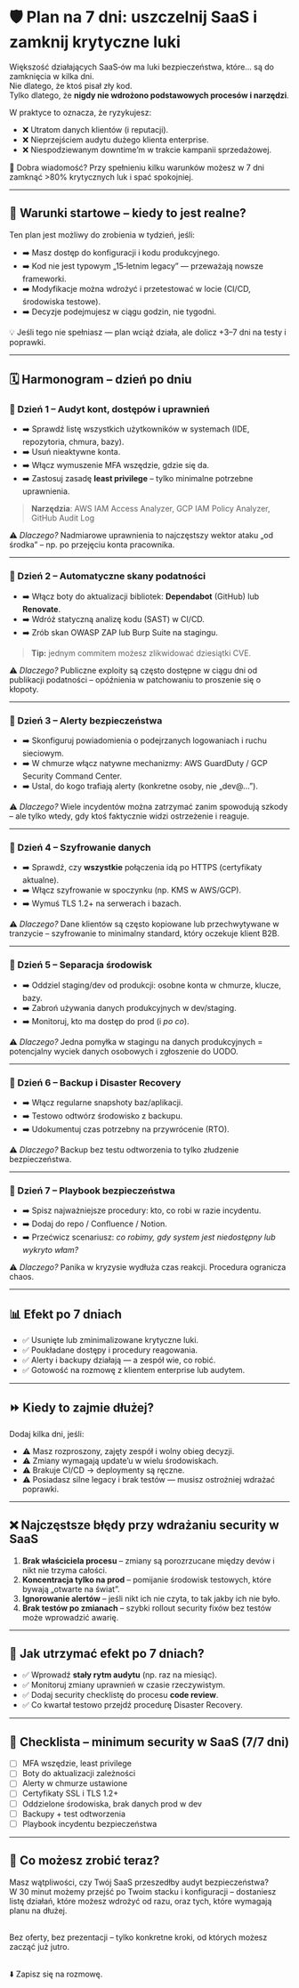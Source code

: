 # 🛡️ Plan na 7 dni: uszczelnij SaaS i zamknij krytyczne luki
Większość działających SaaS‑ów ma luki bezpieczeństwa, które… są do zamknięcia w kilka dni.  
Nie dlatego, że ktoś pisał zły kod.  
Tylko dlatego, że **nigdy nie wdrożono podstawowych procesów i narzędzi**.

W praktyce to oznacza, że ryzykujesz:
- ❌ Utratom danych klientów (i reputacji).
- ❌ Nieprzejściem audytu dużego klienta enterprise.
- ❌ Niespodziewanym downtime’m w trakcie kampanii sprzedażowej.

📌 Dobra wiadomość? Przy spełnieniu kilku warunków możesz w 7 dni zamknąć >80% krytycznych luk i spać spokojniej.

---
## 🧾 Warunki startowe – kiedy to jest realne?
Ten plan jest możliwy do zrobienia w tydzień, jeśli:
- ➡️ Masz dostęp do konfiguracji i kodu produkcyjnego.
- ➡️ Kod nie jest typowym „15‑letnim legacy” — przeważają nowsze frameworki.
- ➡️ Modyfikacje można wdrożyć i przetestować w locie (CI/CD, środowiska testowe).
- ➡️ Decyzje podejmujesz w ciągu godzin, nie tygodni.

💡 Jeśli tego nie spełniasz — plan wciąż działa, ale dolicz +3–7 dni na testy i poprawki.

---
## 🗓️ Harmonogram – dzień po dniu

### 📅 Dzień 1 – Audyt kont, dostępów i uprawnień
- ➡️ Sprawdź listę wszystkich użytkowników w systemach (IDE, repozytoria, chmura, bazy).
- ➡️ Usuń nieaktywne konta.  
- ➡️ Włącz wymuszenie MFA wszędzie, gdzie się da.
- ➡️ Zastosuj zasadę **least privilege** – tylko minimalne potrzebne uprawnienia.
> **Narzędzia**: AWS IAM Access Analyzer, GCP IAM Policy Analyzer, GitHub Audit Log  

⚠️ *Dlaczego?* Nadmiarowe uprawnienia to najczęstszy wektor ataku „od środka” – np. po przejęciu konta pracownika.

---

### 📅 Dzień 2 – Automatyczne skany podatności
- ➡️ Włącz boty do aktualizacji bibliotek: **Dependabot** (GitHub) lub **Renovate**.
- ➡️ Wdróż statyczną analizę kodu (SAST) w CI/CD.
- ➡️ Zrób skan OWASP ZAP lub Burp Suite na stagingu.
> **Tip:** jednym commitem możesz zlikwidować dziesiątki CVE.  

⚠️ *Dlaczego?* Publiczne exploity są często dostępne w ciągu dni od publikacji podatności – opóźnienia w patchowaniu to proszenie się o kłopoty.

---

### 📅 Dzień 3 – Alerty bezpieczeństwa
- ➡️ Skonfiguruj powiadomienia o podejrzanych logowaniach i ruchu sieciowym.
- ➡️ W chmurze włącz natywne mechanizmy: AWS GuardDuty / GCP Security Command Center.
- ➡️ Ustal, do kogo trafiają alerty (konkretne osoby, nie „dev@…”).  

⚠️ *Dlaczego?* Wiele incydentów można zatrzymać zanim spowodują szkody – ale tylko wtedy, gdy ktoś faktycznie widzi ostrzeżenie i reaguje.

---

### 📅 Dzień 4 – Szyfrowanie danych
- ➡️ Sprawdź, czy **wszystkie** połączenia idą po HTTPS (certyfikaty aktualne).
- ➡️ Włącz szyfrowanie w spoczynku (np. KMS w AWS/GCP).
- ➡️ Wymuś TLS 1.2+ na serwerach i bazach.  

⚠️ *Dlaczego?* Dane klientów są często kopiowane lub przechwytywane w tranzycie – szyfrowanie to minimalny standard, który oczekuje klient B2B.

---

### 📅 Dzień 5 – Separacja środowisk
- ➡️ Oddziel staging/dev od produkcji: osobne konta w chmurze, klucze, bazy.
- ➡️ Zabroń używania danych produkcyjnych w dev/staging.
- ➡️ Monitoruj, kto ma dostęp do prod (i *po co*).  

⚠️ *Dlaczego?* Jedna pomyłka w stagingu na danych produkcyjnych = potencjalny wyciek danych osobowych i zgłoszenie do UODO.

---

### 📅 Dzień 6 – Backup i Disaster Recovery
- ➡️ Włącz regularne snapshoty baz/aplikacji.
- ➡️ Testowo odtwórz środowisko z backupu.
- ➡️ Udokumentuj czas potrzebny na przywrócenie (RTO).  

⚠️ *Dlaczego?* Backup bez testu odtworzenia to tylko złudzenie bezpieczeństwa.

---

### 📅 Dzień 7 – Playbook bezpieczeństwa
- ➡️ Spisz najważniejsze procedury: kto, co robi w razie incydentu.
- ➡️ Dodaj do repo / Confluence / Notion.
- ➡️ Przećwicz scenariusz: *co robimy, gdy system jest niedostępny lub wykryto włam?*  

⚠️ *Dlaczego?* Panika w kryzysie wydłuża czas reakcji. Procedura ogranicza chaos.

---
## 📊 Efekt po 7 dniach
- ✅ Usunięte lub zminimalizowane krytyczne luki.  
- ✅ Poukładane dostępy i procedury reagowania.  
- ✅ Alerty i backupy działają — a zespół wie, co robić.  
- ✅ Gotowość na rozmowę z klientem enterprise lub audytem.

---
## ⏩ Kiedy to zajmie dłużej?
Dodaj kilka dni, jeśli:
- ⚠️ Masz rozproszony, zajęty zespół i wolny obieg decyzji.
- ⚠️ Zmiany wymagają update’u w wielu środowiskach.
- ⚠️ Brakuje CI/CD → deploymenty są ręczne.
- ⚠️ Posiadasz silne legacy i brak testów — musisz ostrożniej wdrażać poprawki.

---
## ❌ Najczęstsze błędy przy wdrażaniu security w SaaS
1. **Brak właściciela procesu** – zmiany są porozrzucane między devów i nikt nie trzyma całości.  
2. **Koncentracja tylko na prod** – pomijanie środowisk testowych, które bywają „otwarte na świat”.  
3. **Ignorowanie alertów** – jeśli nikt ich nie czyta, to tak jakby ich nie było.  
4. **Brak testów po zmianach** – szybki rollout security fixów bez testów może wprowadzić awarię.  

---

## 🔄 Jak utrzymać efekt po 7 dniach?
- ✅ Wprowadź **stały rytm audytu** (np. raz na miesiąc).
- ✅ Monitoruj zmiany uprawnień w czasie rzeczywistym.
- ✅ Dodaj security checklistę do procesu **code review**.
- ✅ Co kwartał testowo przejdź procedurę Disaster Recovery.

---
## 🧪 Checklista – minimum security w SaaS (7/7 dni)
- [ ] MFA wszędzie, least privilege
- [ ] Boty do aktualizacji zależności
- [ ] Alerty w chmurze ustawione
- [ ] Certyfikaty SSL i TLS 1.2+
- [ ] Oddzielone środowiska, brak danych prod w dev
- [ ] Backupy + test odtworzenia
- [ ] Playbook incydentu bezpieczeństwa

---
## 📣 Co możesz zrobić teraz?
Masz wątpliwości, czy Twój SaaS przeszedłby audyt bezpieczeństwa?  
W 30 minut możemy przejść po Twoim stacku i konfiguracji – dostaniesz listę działań, które możesz wdrożyć od razu, oraz tych, które wymagają planu na dłużej.

\
Bez oferty, bez prezentacji – tylko konkretne kroki, od których możesz zacząć już jutro.

\
⬇️ Zapisz się na rozmowę.
